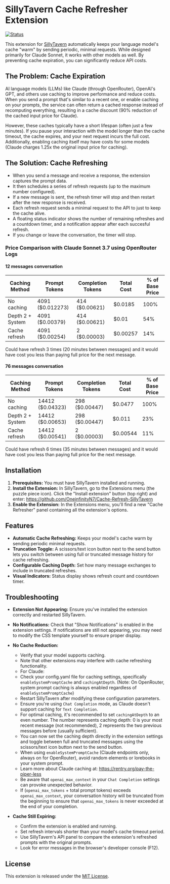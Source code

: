 # SillyTavern Cache Refresher Extension

[![Status](https://img.shields.io/badge/status-ready-green.svg)]()

This extension for [SillyTavern](https://github.com/SillyTavern/SillyTavern) automatically keeps your language model's cache "warm" by sending periodic, minimal requests. While designed primarily for Claude Sonnet, it works with other models as well. By preventing cache expiration, you can significantly reduce API costs.

## The Problem: Cache Expiration

AI language models (LLMs) like Claude (through OpenRouter), OpenAI's GPT, and others use caching to improve performance and reduce costs. When you send a prompt that's similar to a recent one, or enable caching on your prompts, the service can often return a cached response instead of recomputing everything, resulting in a cache discount (90% reduction of the cached input price for Claude).

However, these caches typically have a short lifespan (often just a few minutes). If you pause your interaction with the model longer than the cache timeout, the cache expires, and your next request incurs the full cost. Additionally, enabling caching itself may have costs for some models (Claude charges 1.25x the original input price for caching).

## The Solution: Cache Refreshing

*   When you send a message and receive a response, the extension captures the prompt data.
*   It then schedules a series of refresh requests (up to the maximum number configured).
*   If a new message is sent, the refresh timer will stop and then restart after the new response is received.
*   Each refresh request sends a minimal request to the API to just to keep the cache alive.
*   A floating status indicator shows the number of remaining refreshes and a countdown timer, and a notification appear after each succesful refresh.
*   If you change or leave the conversation, the timer will stop.

### Price Comparison with Claude Sonnet 3.7 using OpenRouter Logs

#### 12 messages conversation

| Caching Method | Prompt Tokens | Completion Tokens | Total Cost | % of Base Price |
|----------------|---------------|-------------------|------------|-----------------|
| No caching | 4091 ($0.012273) | 414 ($0.00621) | $0.0185 | 100% |
| Depth 2 + System | 4091 ($0.00379) | 414 ($0.00621) | $0.01 | 54% |
| Cache refresh | 4091 ($0.00254) | 2 ($0.00003) | $0.00257 | 14% |

Could have refresh 3 times (20 minutes between messages) and it would have cost you less than paying full price for the next message.

#### 76 messages conversation

| Caching Method | Prompt Tokens | Completion Tokens | Total Cost | % of Base Price |
|----------------|---------------|-------------------|------------|-----------------|
| No caching | 14412 ($0.04323) | 298 ($0.00447) | $0.0477 | 100% |
| Depth 2 + System | 14412 ($0.00653) | 298 ($0.00447) | $0.011 | 23% |
| Cache refresh | 14412 ($0.00541) | 2 ($0.00003) | $0.00544 | 11% |

Could have refresh 6 times (35 minutes between messages) and it would have cost you less than paying full price for the next message.

## Installation

1.  **Prerequisites:** You must have SillyTavern installed and running.
2.  **Install the Extension:** In SillyTavern, go to the Extensions menu (the puzzle piece icon). Click the "Install extension" button (top right) and enter: https://github.com/OneinfinityN7/Cache-Refresh-SillyTavern
3.  **Enable the Extension:** In the Extensions menu, you'll find a new "Cache Refresher" panel containing all the extension's options.

## Features

* **Automatic Cache Refreshing:** Keeps your model's cache warm by sending periodic minimal requests.
* **Truncation Toggle:** A scissors/text icon button next to the send button lets you switch between using full or truncated message history for cache refreshing.
* **Configurable Caching Depth:** Set how many message exchanges to include in truncated refreshes.
* **Visual Indicators:** Status display shows refresh count and countdown timer.

## Troubleshooting

*   **Extension Not Appearing:** Ensure you've installed the extension correctly and restarted SillyTavern.
*   **No Notifications:** Check that "Show Notifications" is enabled in the extension settings. If notifications are still not appearing, you may need to modify the CSS template yourself to ensure proper display.

*   **No Cache Reduction:**
    *   Verify that your model supports caching.
    *   Note that other extensions may interfere with cache refreshing functionality.
    *   For Claude:
      * Check your config.yaml file for caching settings, specifically `enableSystemPromptCache` and `cachingAtDepth`. (Note: On OpenRouter, system prompt caching is always enabled regardless of `enableSystemPromptCache`)
      * Restart SillyTavern after modifying these configuration parameters.
      * Ensure you're using `Chat Completion` mode, as Claude doesn't support caching for `Text Completion`.
      * For optimal caching, it's recommended to set `cachingAtDepth` to an even number. The number represents caching depth: 0 is your most recent message (not recommended), 2 represents the two previous messages before (usually sufficient).
      * You can now set the caching depth directly in the extension settings and toggle between full and truncated messages using the scissors/text icon button next to the send button.
      * When using `enableSystemPromptCache` (Claude endpoints only, always on for OpenRouter), avoid random elements or lorebooks in your system prompt.
      * Learn more about Claude caching at: https://rentry.org/pay-the-piper-less
      * Be aware that `openai_max_context` in your `Chat Completion` settings can provoke unexpected behavior.
      * If (`openai_max_tokens` + total prompt tokens) exceeds `openai_max_context`, your conversation history will be truncated from the beginning to ensure that `openai_max_tokens` is never exceeded at the end of your completion.
*   **Cache Still Expiring:**
    *   Confirm the extension is enabled and running.
    *   Set refresh intervals shorter than your model's cache timeout period.
    *   Use SillyTavern's API panel to compare the extension's refreshed prompts with the original prompts.
    *   Look for error messages in the browser's developer console (F12).

## License

This extension is released under the [MIT License](LICENSE).
